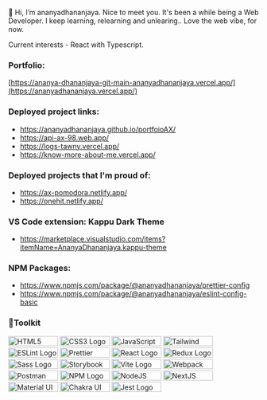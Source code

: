

👋 Hi, I’m ananyadhananjaya. Nice to meet you. It's been a while being a Web Developer. I keep learning, relearning and unlearing.. Love the web vibe, for now. 

Current interests - React with Typescript.

<!-- ![](https://komarev.com/ghpvc/?username=ananyadhananjaya) -->

### Portfolio:
[https://ananya-dhananjaya-git-main-ananyadhananjaya.vercel.app/](https://ananyadhananjaya.vercel.app/)

### Deployed project links: 
  - https://ananyadhananjaya.github.io/portfoioAX/
  - https://api-ax-98.web.app/ 
  - https://logs-tawny.vercel.app/
  - https://know-more-about-me.vercel.app/
### Deployed projects that I'm proud of:
  - https://ax-pomodora.netlify.app/
  - https://onehit.netlify.app/
  
### VS Code extension: Kappu Dark Theme
 - https://marketplace.visualstudio.com/items?itemName=AnanyaDhananjaya.kappu-theme
 
 ### NPM Packages:
 
 - https://www.npmjs.com/package/@ananyadhananjaya/prettier-config
 - https://www.npmjs.com/package/@ananyadhananjaya/eslint-config-basic
 
### 🧰Toolkit

<img src="https://img.shields.io/badge/HTML5-E34F26?style=for-the-badge&logo=html5&logoColor=white" alt="HTML5 Logo" width="100" height="20"/> <img src="https://img.shields.io/badge/CSS3-1572B6?style=for-the-badge&logo=css3&logoColor=white" alt="CSS3 Logo" width="100" height="20"/>
<img src="https://img.shields.io/badge/JavaScript-323330?style=for-the-badge&logo=javascript&logoColor=F7DF1E" alt="JavaScript Logo" width="100" height="20"/> 
<img src="https://img.shields.io/badge/Tailwind_CSS-38B2AC?style=for-the-badge&logo=tailwind-css&logoColor=white" alt="Tailwind Logo" width="100" height="20"/> 
<img src="https://img.shields.io/badge/eslint-3A33D1?style=for-the-badge&logo=eslint&logoColor=white" alt="ESLint Logo" width="100" height="20"/> 
<img src="https://img.shields.io/badge/stylelint-000?style=for-the-badge&logo=stylelint&logoColor=white" alt="Prettier Logo" width="100" height="20"/> 
<img src="https://img.shields.io/badge/React-20232A?style=for-the-badge&logo=react&logoColor=61DAFB" alt="React Logo" width="100" height="20"/> 
<img src="https://img.shields.io/badge/Redux-593D88?style=for-the-badge&logo=redux&logoColor=white" alt="Redux Logo" width="100" height="20"/> 
<img src="https://img.shields.io/badge/Sass-CC6699?style=for-the-badge&logo=sass&logoColor=white" alt="Sass Logo" width="100" height="20"/> 
<img src="https://img.shields.io/badge/storybook-FF4785?style=for-the-badge&logo=storybook&logoColor=white" alt="Storybook Logo" width="100" height="20"/> 
<img src="https://img.shields.io/badge/Vite-B73BFE?style=for-the-badge&logo=vite&logoColor=FFD62E" alt="Vite Logo" width="100" height="20"/> 
<img src="https://img.shields.io/badge/Webpack-8DD6F9?style=for-the-badge&logo=Webpack&logoColor=white" alt="Webpack Logo" width="100" height="20"/> 
<img src="https://img.shields.io/badge/Postman-FF6C37?style=for-the-badge&logo=Postman&logoColor=white" alt="Postman Logo" width="100" height="20"/> 
<img src="https://img.shields.io/badge/npm-CB3837?style=for-the-badge&logo=npm&logoColor=white" alt="NPM Logo" width="100" height="20"/> 
<img src="https://img.shields.io/badge/Node.js-339933?style=for-the-badge&logo=nodedotjs&logoColor=white" alt="NodeJS Logo" width="100" height="20"/> 
<img src="https://img.shields.io/badge/next.js-000000?style=for-the-badge&logo=nextdotjs&logoColor=white" alt="NextJS Logo" width="100" height="20"/> 
<img src="https://img.shields.io/badge/Material%20UI-007FFF?style=for-the-badge&logo=mui&logoColor=white" alt="Material UI Logo" width="100" height="20"/> 
<img src="https://img.shields.io/badge/Chakra--UI-319795?style=for-the-badge&logo=chakra-ui&logoColor=white" alt="Chakra UI Logo" width="100" height="20"/> 
<img src="https://img.shields.io/badge/Jest-C21325?style=for-the-badge&logo=jest&logoColor=white" alt="Jest Logo" width="100" height="20"/> 

